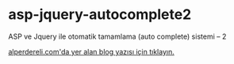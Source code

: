 # asp-jquery-autocomplete2
ASP ve Jquery ile otomatik tamamlama (auto complete) sistemi – 2

[alperdereli.com'da yer alan blog yazısı için tıklayın.](https://www.alperdereli.com/index.php/asp-ve-jquery-ile-otomatik-tamamlama-auto-complete-sistemi-2)
